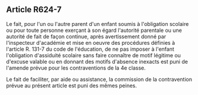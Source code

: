Article R624-7
----
Le fait, pour l'un ou l'autre parent d'un enfant soumis à l'obligation scolaire
ou pour toute personne exerçant à son égard l'autorité parentale ou une autorité
de fait de façon continue, après avertissement donné par l'inspecteur d'académie
et mise en oeuvre des procédures définies à l'article R. 131-7 du code de
l'éducation, de ne pas imposer à l'enfant l'obligation d'assiduité scolaire sans
faire connaître de motif légitime ou d'excuse valable ou en donnant des motifs
d'absence inexacts est puni de l'amende prévue pour les contraventions de la 4e
classe.

Le fait de faciliter, par aide ou assistance, la commission de la contravention
prévue au présent article est puni des mêmes peines.
